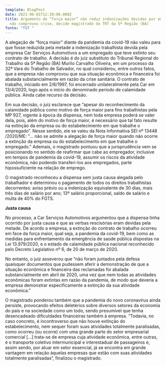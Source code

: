 ```yaml
---
template: BlogPost
date: 2021-06-01T12:39:00.000Z
title: Argumento de “força maior” não reduz indenizações devidas por empresa que
  não comprovou crise, decide magistrado do TRT da 5ª Região (BA)
fonte: "TST "
---
```

A alegação de “força maior” diante da pandemia da covid-19 não valeu para que fosse reduzida pela metade a indenização trabalhista devida pela empresa Car Serviços Automotivos a um empregado que teve extinto seu contrato de trabalho. A decisão é do juiz substituto do Tribunal Regional do Trabalho da 5ª Região (BA) Murilo Carvalho Oliveira, em um processo da 32ª Vara do Trabalho de Salvador, no qual considerou, entre outros fatos, que a empresa não comprovou que sua situação econômica e financeira foi abalada substancialmente em razão da crise sanitária. O contrato de trabalho, iniciado em 2/6/1997, foi encerrado unilateralmente pela Car em 13/4/2020, logo após o início do denominado período de calamidade pública. Ainda cabe recurso da decisão.

Em sua decisão, o juiz esclarece que “apesar do reconhecimento da calamidade pública como motivo de força maior para fins trabalhistas pela MP 927, vigente à época da dispensa, nem toda empresa poderá se valer dela, pois, além do motivo de força maior, é necessário que tal fato resulte na extinção da empresa ou do estabelecimento em que trabalhe o empregado”. Nesse sentido, ele se valeu da Nota Informativa SEI nº 13448 /2020/ME: "... não se admite a alegação de força maior quando não ocorre a extinção da empresa ou do estabelecimento em que trabalhe o empregado." Ademais, o magistrado pontuou que a jurisprudência vem se posicionando no sentido de reafirmar que cabe ao empregador, inclusive em tempos de pandemia da covid-19, assumir os riscos da atividade econômica, não podendo transferi-los aos empregados, parte hipossuficiente na relação de emprego.

O magistrado reconheceu a dispensa sem justa causa alegada pelo trabalhador e determinou o pagamento de todos os direitos trabalhistas decorrentes: aviso prévio ou a indenização equivalente de 30 dias, mais três dias de salário por ano; 13º salário proporcional, saldo de salário e multa de 40% do FGTS.

**Justa causa**

No processo, a Car Serviços Automotivos argumentou que a dispensa tinha ocorrido por justa causa e que as verbas rescisórias eram devidas pela metade. De acordo a empresa, a extinção do contrato de trabalho ocorreu em face da força maior, qual seja, a pandemia da covid-19, bem como as medidas para enfrentamento da emergência de saúde pública dispostas na Lei 13.979/2020, e o estado de calamidade pública nacional reconhecido pelo Decreto Legislativo nº 6, de 20 de março de 2020.

No entanto, o juiz asseverou que “não foram juntados pela defesa quaisquer documentos que pudessem aferir a demonstração de que a situação econômica e financeira das reclamadas foi abalada substancialmente em abril de 2020, uma vez que nem todas as atividades econômicas foram extintas em razão da pandemia, de modo que deveria a empresa demonstrar especificamente a extinção da sua atividade econômica.”

O magistrado ponderou também que a pandemia do novo coronavírus ainda persiste, provocando efeitos deletérios sobre diversos setores da economia do país e na sociedade como um todo, sendo presumível que tenha desencadeado dificuldades financeiras também à empresa. “Todavia, no caso concreto, é incontroverso que não houve extinção do estabelecimento, nem sequer foram suas atividades totalmente paralisadas, como ocorreu (ou ocorre) com uma grande parte do setor empresarial comercial \[...] trata-se de empresa cuja atividade econômica, entre outras, é o transporte coletivo intermunicipal e interestadual de passageiros e, assim sendo, por atuar em setor essencial, já se encontra em grande vantagem em relação àquelas empresas que estão com suas atividades totalmente paralisadas”, finalizou o magistrado.
